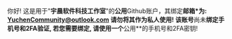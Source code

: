 你好!
这是用于"**宇晨软件科技工作室**"的**公用**Github账户，其绑定**邮箱*为: YuchenCommunity@outlook.com
**请勿**将其作为私人使用!
该账号**尚未**绑定手机号和2FA验证, 若您需要绑定, 请使用一个**公用**的手机号和2FA密钥!

<!---
YuchenCommunity/YuchenCommunity 是一个 ✨ 特别的 ✨ 仓库. 因为它的 `README.md` (这个文件) 会出现在 GitHub 用户页上.
您可以单击"预览"链接来查看你的更改。
--->
